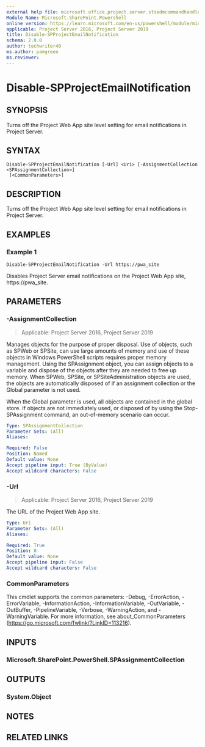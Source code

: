 ```yaml
---
external help file: microsoft.office.project.server.stsadmcommandhandler.dll-help.xml
Module Name: Microsoft.SharePoint.Powershell
online version: https://learn.microsoft.com/en-us/powershell/module/microsoft.sharepoint.powershell/disable-spprojectemailnotification
applicable: Project Server 2016, Project Server 2019
title: Disable-SPProjectEmailNotification
schema: 2.0.0
author: techwriter40
ms.author: pamgreen
ms.reviewer:
---
```


# Disable-SPProjectEmailNotification

## SYNOPSIS
Turns off the Project Web App site level setting for email notifications in Project Server.

## SYNTAX

```
Disable-SPProjectEmailNotification [-Url] <Uri> [-AssignmentCollection <SPAssignmentCollection>]
 [<CommonParameters>]
```

## DESCRIPTION
Turns off the Project Web App site level setting for email notifications in Project Server.

## EXAMPLES

### Example 1
```
Disable-SPProjectEmailNotification -Url https://pwa_site
```

Disables Project Server email notifications on the Project Web App site, https://pwa_site.

## PARAMETERS

### -AssignmentCollection

> Applicable: Project Server 2016, Project Server 2019

Manages objects for the purpose of proper disposal. Use of objects, such as SPWeb or SPSite, can use large amounts of memory and use of these objects in Windows PowerShell scripts requires proper memory management. Using the SPAssignment object, you can assign objects to a variable and dispose of the objects after they are needed to free up memory. When SPWeb, SPSite, or SPSiteAdministration objects are used, the objects are automatically disposed of if an assignment collection or the Global parameter is not used.

When the Global parameter is used, all objects are contained in the global store. If objects are not immediately used, or disposed of by using the Stop-SPAssignment command, an out-of-memory scenario can occur.

```yaml
Type: SPAssignmentCollection
Parameter Sets: (All)
Aliases:

Required: False
Position: Named
Default value: None
Accept pipeline input: True (ByValue)
Accept wildcard characters: False
```

### -Url

> Applicable: Project Server 2016, Project Server 2019

The URL of the Project Web App site.

```yaml
Type: Uri
Parameter Sets: (All)
Aliases:

Required: True
Position: 0
Default value: None
Accept pipeline input: False
Accept wildcard characters: False
```

### CommonParameters
This cmdlet supports the common parameters: -Debug, -ErrorAction, -ErrorVariable, -InformationAction, -InformationVariable, -OutVariable, -OutBuffer, -PipelineVariable, -Verbose, -WarningAction, and -WarningVariable. For more information, see about_CommonParameters (https://go.microsoft.com/fwlink/?LinkID=113216).

## INPUTS

### Microsoft.SharePoint.PowerShell.SPAssignmentCollection

## OUTPUTS

### System.Object

## NOTES

## RELATED LINKS

